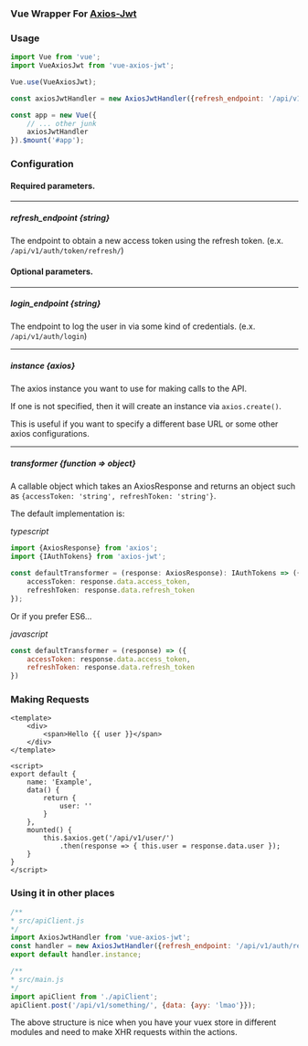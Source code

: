 ### Vue Wrapper For [Axios-Jwt](https://github.com/jetbridge/axios-jwt)

### Usage

```javascript
import Vue from 'vue';
import VueAxiosJwt from 'vue-axios-jwt';

Vue.use(VueAxiosJwt);

const axiosJwtHandler = new AxiosJwtHandler({refresh_endpoint: '/api/v1/auth/token/refresh/', instance});

const app = new Vue({
    // ... other junk
    axiosJwtHandler
}).$mount('#app');
```

### Configuration

#### Required parameters.

----

##### refresh_endpoint {string}

The endpoint to obtain a new access token using the 
refresh token. (e.x. `/api/v1/auth/token/refresh/`)


#### Optional parameters.

---

##### login_endpoint {string}

The endpoint to log the user in via some kind of
credentials. (e.x. `/api/v1/auth/login`)

---


##### instance {axios}

The axios instance you want to use for making calls to
the API. 

If one is not specified, then it will create an instance
via `axios.create()`.

This is useful if you want to specify a different base
URL or some other axios configurations.

---

##### transformer {function => object}

A callable object which takes an AxiosResponse and
returns an object such as `{accessToken: 'string', refreshToken: 'string'}`.

The default implementation is: 

*typescript*
```typescript
import {AxiosResponse} from 'axios';
import {IAuthTokens} from 'axios-jwt';

const defaultTransformer = (response: AxiosResponse): IAuthTokens => ({
    accessToken: response.data.access_token,
    refreshToken: response.data.refresh_token
});
```

Or if you prefer ES6...

*javascript*
```javascript
const defaultTransformer = (response) => ({
    accessToken: response.data.access_token,
    refreshToken: response.data.refresh_token
})
```

### Making Requests

```vue
<template>
    <div>
        <span>Hello {{ user }}</span>
    </div>
</template>

<script>
export default {
    name: 'Example',
    data() {
        return {
            user: ''
        }
    },
    mounted() {
        this.$axios.get('/api/v1/user/')
            .then(response => { this.user = response.data.user });
    }
}
</script>
```

### Using it in other places

```javascript
/**
* src/apiClient.js
*/
import AxiosJwtHandler from 'vue-axios-jwt';
const handler = new AxiosJwtHandler({refresh_endpoint: '/api/v1/auth/refresh/'});
export default handler.instance;
```

```javascript
/**
* src/main.js
*/
import apiClient from './apiClient';
apiClient.post('/api/v1/something/', {data: {ayy: 'lmao'}});
```

The above structure is nice when you have your vuex store in different modules
and need to make XHR requests within the actions.
